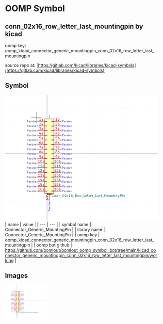 # OOMP Symbol  
## conn_02x16_row_letter_last_mountingpin  by kicad  
  
oomp key: oomp_kicad_connector_generic_mountingpin_conn_02x16_row_letter_last_mountingpin  
  
source repo at: [https://gitlab.com/kicad/libraries/kicad-symbols](https://gitlab.com/kicad/libraries/kicad-symbols)  
## Symbol  
  
[![working.png](working_600.png)](working.png)  
| name | value | 
| --- | --- | 
| symbol name | Connector_Generic_MountingPin | 
| library name | Connector_Generic_MountingPin | 
| oomp key | oomp_kicad_connector_generic_mountingpin_conn_02x16_row_letter_last_mountingpin | 
| oomp bot github | https://github.com/oomlout/oomlout_oomp_symbol_bot/tree/main/kicad_connector_generic_mountingpin_conn_02x16_row_letter_last_mountingpin/working | 
## Images  
  
[![working.png](working_140.png)](working.png)  
